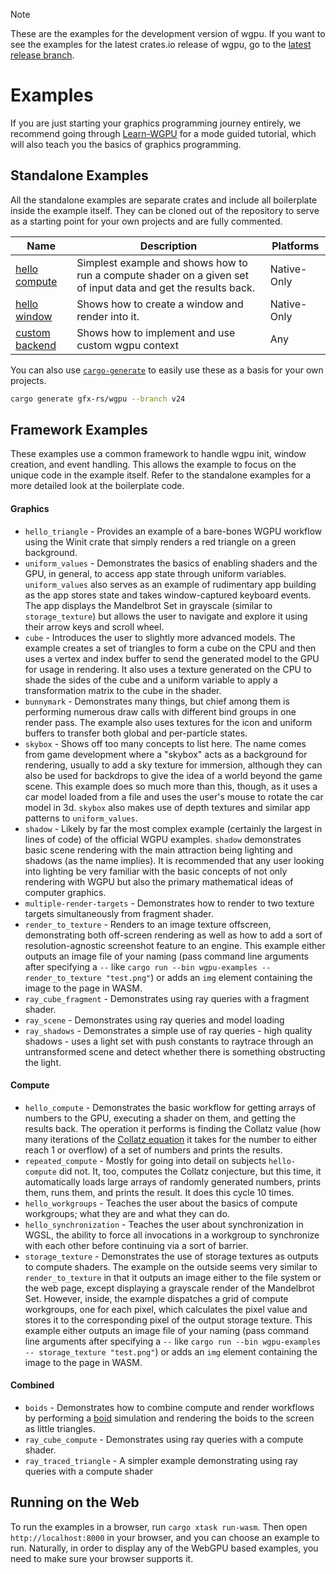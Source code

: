 > [!NOTE]  
> These are the examples for the development version of wgpu. If you want to see the examples for the latest crates.io release
> of wgpu, go to the [latest release branch](https://github.com/gfx-rs/wgpu/tree/v24/examples#readme).

# Examples

If you are just starting your graphics programming journey entirely, we recommend going through [Learn-WGPU](https://sotrh.github.io/learn-wgpu/)
for a mode guided tutorial, which will also teach you the basics of graphics programming.

## Standalone Examples

All the standalone examples are separate crates and include all boilerplate inside the example itself. They can
be cloned out of the repository to serve as a starting point for your own projects and are fully commented.

| Name   | Description | Platforms |
|--------|-------------|-----------|
| [hello compute](standalone/01_hello_compute/) | Simplest example and shows how to run a compute shader on a given set of input data and get the results back. | Native-Only |
| [hello window](standalone/02_hello_window/) | Shows how to create a window and render into it. | Native-Only |
| [custom backend](standalone/03_custom_backend/) | Shows how to implement and use custom wgpu context | Any |

You can also use [`cargo-generate`](https://github.com/cargo-generate/cargo-generate) to easily use these as a basis for your own projects.

```sh
cargo generate gfx-rs/wgpu --branch v24
```

## Framework Examples

These examples use a common framework to handle wgpu init, window creation, and event handling. This allows the example to focus on the unique code in the example itself. Refer to the standalone examples for a more detailed look at the boilerplate code.

#### Graphics

- `hello_triangle` - Provides an example of a bare-bones WGPU workflow using the Winit crate that simply renders a red triangle on a green background.
- `uniform_values` - Demonstrates the basics of enabling shaders and the GPU, in general, to access app state through uniform variables. `uniform_values` also serves as an example of rudimentary app building as the app stores state and takes window-captured keyboard events. The app displays the Mandelbrot Set in grayscale (similar to `storage_texture`) but allows the user to navigate and explore it using their arrow keys and scroll wheel.
- `cube` - Introduces the user to slightly more advanced models. The example creates a set of triangles to form a cube on the CPU and then uses a vertex and index buffer to send the generated model to the GPU for usage in rendering. It also uses a texture generated on the CPU to shade the sides of the cube and a uniform variable to apply a transformation matrix to the cube in the shader.
- `bunnymark` - Demonstrates many things, but chief among them is performing numerous draw calls with different bind groups in one render pass. The example also uses textures for the icon and uniform buffers to transfer both global and per-particle states.
- `skybox` - Shows off too many concepts to list here. The name comes from game development where a "skybox" acts as a background for rendering, usually to add a sky texture for immersion, although they can also be used for backdrops to give the idea of a world beyond the game scene. This example does so much more than this, though, as it uses a car model loaded from a file and uses the user's mouse to rotate the car model in 3d. `skybox` also makes use of depth textures and similar app patterns to `uniform_values`.
- `shadow` - Likely by far the most complex example (certainly the largest in lines of code) of the official WGPU examples. `shadow` demonstrates basic scene rendering with the main attraction being lighting and shadows (as the name implies). It is recommended that any user looking into lighting be very familiar with the basic concepts of not only rendering with WGPU but also the primary mathematical ideas of computer graphics.
- `multiple-render-targets` - Demonstrates how to render to two texture targets simultaneously from fragment shader.
- `render_to_texture` - Renders to an image texture offscreen, demonstrating both off-screen rendering as well as how to add a sort of resolution-agnostic screenshot feature to an engine. This example either outputs an image file of your naming (pass command line arguments after specifying a `--` like `cargo run --bin wgpu-examples -- render_to_texture "test.png"`) or adds an `img` element containing the image to the page in WASM.
- `ray_cube_fragment` - Demonstrates using ray queries with a fragment shader.
- `ray_scene` - Demonstrates using ray queries and model loading
- `ray_shadows` - Demonstrates a simple use of ray queries - high quality shadows - uses a light set with push constants to raytrace through an untransformed scene and detect whether there is something obstructing the light.

#### Compute

- `hello_compute` - Demonstrates the basic workflow for getting arrays of numbers to the GPU, executing a shader on them, and getting the results back. The operation it performs is finding the Collatz value (how many iterations of the [Collatz equation](https://en.wikipedia.org/wiki/Collatz_conjecture) it takes for the number to either reach 1 or overflow) of a set of numbers and prints the results.
- `repeated_compute` - Mostly for going into detail on subjects `hello-compute` did not. It, too, computes the Collatz conjecture, but this time, it automatically loads large arrays of randomly generated numbers, prints them, runs them, and prints the result. It does this cycle 10 times.
- `hello_workgroups` - Teaches the user about the basics of compute workgroups; what they are and what they can do.
- `hello_synchronization` - Teaches the user about synchronization in WGSL, the ability to force all invocations in a workgroup to synchronize with each other before continuing via a sort of barrier.
- `storage_texture` - Demonstrates the use of storage textures as outputs to compute shaders. The example on the outside seems very similar to `render_to_texture` in that it outputs an image either to the file system or the web page, except displaying a grayscale render of the Mandelbrot Set. However, inside, the example dispatches a grid of compute workgroups, one for each pixel, which calculates the pixel value and stores it to the corresponding pixel of the output storage texture. This example either outputs an image file of your naming (pass command line arguments after specifying a `--` like `cargo run --bin wgpu-examples -- storage_texture "test.png"`) or adds an `img` element containing the image to the page in WASM.

#### Combined

- `boids` - Demonstrates how to combine compute and render workflows by performing a [boid](https://en.wikipedia.org/wiki/Boids) simulation and rendering the boids to the screen as little triangles.
- `ray_cube_compute` - Demonstrates using ray queries with a compute shader.
- `ray_traced_triangle` - A simpler example demonstrating using ray queries with a compute shader

## Running on the Web

To run the examples in a browser, run `cargo xtask run-wasm`.
Then open `http://localhost:8000` in your browser, and you can choose an example to run.
Naturally, in order to display any of the WebGPU based examples, you need to make sure your browser supports it.
